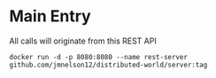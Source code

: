 # Main Entry

All calls will originate from this REST API

```
docker run -d -p 8080:8080 --name rest-server github.com/jmnelson12/distributed-world/server:tag
```
